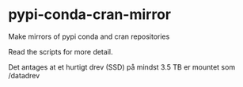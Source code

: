 # pypi-conda-cran-mirror
Make mirrors of pypi conda and cran repositories

Read the scripts for more detail. 

Det antages at et hurtigt drev (SSD) på mindst 3.5 TB er mountet som /datadrev
#

